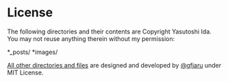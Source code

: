 # License
The following directories and their contents are Copyright Yasutoshi Ida. You may not reuse anything therein without my permission:

*_posts/
*images/

[All other directories and files](http://github.com/gfjaru/Kiko) are designed and developed by [@gfjaru](https://twitter.com/gfjaru) under MIT License. 
